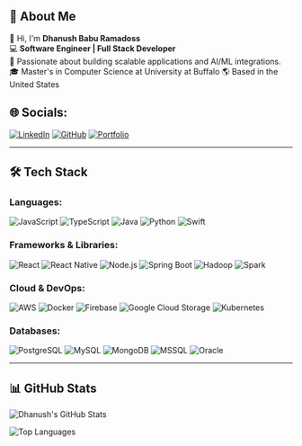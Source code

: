 ## 🚀 About Me

👋 Hi, I'm **Dhanush Babu Ramadoss**  
💻 **Software Engineer | Full Stack Developer**  
🚀 Passionate about building scalable applications and AI/ML integrations.  
🎓 Master's in Computer Science at University at Buffalo
🌎 Based in the United States  

## 🌐 Socials:

[![LinkedIn](https://img.shields.io/badge/LinkedIn-0A66C2?style=for-the-badge&logo=linkedin&logoColor=white)](https://www.linkedin.com/in/dhanush-babu-a23426130/) 
[![GitHub](https://img.shields.io/badge/GitHub-181717?style=for-the-badge&logo=github&logoColor=white)](https://github.com/DHANUSH1323)
[![Portfolio](https://img.shields.io/badge/Portfolio-000?style=for-the-badge&logo=vercel&logoColor=white)](https://dhanushbaburamadoss.netlify.app)

---
## 🛠 Tech Stack

### Languages:
![JavaScript](https://img.shields.io/badge/-JavaScript-F7DF1E?style=flat&logo=javascript&logoColor=black)
![TypeScript](https://img.shields.io/badge/-TypeScript-007ACC?style=flat&logo=typescript&logoColor=white)
![Java](https://img.shields.io/badge/-Java-007396?style=flat&logo=java&logoColor=white)
![Python](https://img.shields.io/badge/-Python-3776AB?style=flat&logo=python&logoColor=white)
![Swift](https://img.shields.io/badge/-Swift-FA7343?style=flat&logo=swift&logoColor=white)

### Frameworks & Libraries:
![React](https://img.shields.io/badge/-React-61DAFB?style=flat&logo=react&logoColor=black)
![React Native](https://img.shields.io/badge/-React_Native-61DAFB?style=flat&logo=react&logoColor=black)
![Node.js](https://img.shields.io/badge/-Node.js-339933?style=flat&logo=node.js&logoColor=white)
![Spring Boot](https://img.shields.io/badge/-Spring_Boot-6DB33F?style=flat&logo=springboot&logoColor=white)
![Hadoop](https://img.shields.io/badge/-Hadoop-66CCFF?style=flat&logo=apachehadoop&logoColor=black)
![Spark](https://img.shields.io/badge/-Spark-FF9900?style=flat&logo=apachespark&logoColor=black)

### Cloud & DevOps:
![AWS](https://img.shields.io/badge/-AWS-232F3E?style=flat&logo=amazon-aws&logoColor=white)
![Docker](https://img.shields.io/badge/-Docker-2496ED?style=flat&logo=docker&logoColor=white)
![Firebase](https://img.shields.io/badge/-Firebase-FFCA28?style=flat&logo=firebase&logoColor=black)
![Google Cloud Storage](https://img.shields.io/badge/-GCS-4285F4?style=flat&logo=googlecloud&logoColor=white)
![Kubernetes](https://img.shields.io/badge/-Kubernetes-326CE5?style=flat&logo=kubernetes&logoColor=white)

### Databases:
![PostgreSQL](https://img.shields.io/badge/-PostgreSQL-4169E1?style=flat&logo=postgresql&logoColor=white)
![MySQL](https://img.shields.io/badge/-MySQL-4479A1?style=flat&logo=mysql&logoColor=white)
![MongoDB](https://img.shields.io/badge/-MongoDB-47A248?style=flat&logo=mongodb&logoColor=white)
![MSSQL](https://img.shields.io/badge/-MSSQL-CC2927?style=flat&logo=microsoft-sql-server&logoColor=white)
![Oracle](https://img.shields.io/badge/-Oracle-F80000?style=flat&logo=oracle&logoColor=white)

---
## 📊 GitHub Stats

![Dhanush's GitHub Stats](https://github-readme-stats.vercel.app/api?username=DHANUSH1323&show_icons=true&theme=dark&count_private=true&include_all_commits=true&v=2)

![Top Languages](https://github-readme-stats.vercel.app/api/top-langs/?username=DHANUSH1323&langs_count=10&layout=compact&theme=dark&hide=jupyter%20notebook&exclude_repo=repo1,repo2&count_private=true)
